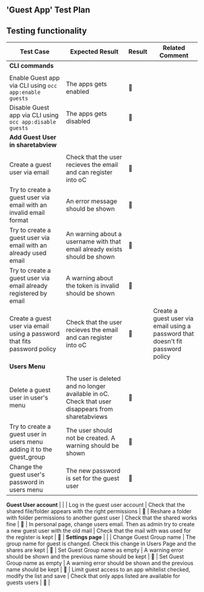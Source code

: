 ## 'Guest App' Test Plan


## Testing functionality

Test Case | Expected Result | Result | Related Comment
------------- | -------------- | ----- | ------
**CLI commands** |  |   |
|  |   |
Enable Guest app via CLI using ```occ app:enable guests``` | The apps gets enabled | :construction:  |
Disable Guest app via CLI using ```occ app:disable guests``` | The apps gets disabled | :construction:  |
**Add Guest User in sharetabview** |  |   |
|  |   |
Create a guest user via email | Check that the user recieves the email and can register into oC | :construction:  |
Try to create a guest user via email with an invalid email format | An error message should be shown | :construction:  |
Try to create a guest user via email with an already used email | An warning about a username with that email already exists should be shown | :construction:  |
Try to create a guest user via email already registered by email | A warning about the token is invalid should be shown | :construction:  |
Create a guest user via email using a password that fits password policy | Check that the user recieves the email and can register into oC | :construction:  |Create a guest user via email using a password that doesn't fit password policy | Check that the user recieves the email and cannot register into oC. A warning related password policy should be shown | :construction:  |
**Users Menu** |  |   |
|  |   |
Delete a guest user in user's menu | The user is deleted and no longer available in oC. Check that user disappears from sharetabviews | :construction:  |
Try to create a guest user in users menu adding it to the guest_group| The user should not be created. A warning should be shown | :construction:  |
Change the guest user's password in users menu | The new password is set for the guest user | :construction:  |
**Guest User account**
|  |   |
Log in the guest user account  | Check that the shared file/folder appears with the right permissions | :construction:  |
Reshare a folder with folder permissions to another guest user | Check that the shared works fine | :construction:  |
In personal page, change users email. Then as admin try to create a new guest user with the old mail  | Check that the mail with was used for the register is kept | :construction:  |
**Settings page**
|  |   |
Change Guest Group name  | The group name for guest is changed. Check this change in Users Page and the shares are kept | :construction:  |
Set Guest Group name as empty  | A warning error should be shown and the previous name should be kept | :construction:  |
Set Guest Group name as empty  | A warning error should be shown and the previous name should be kept | :construction:  |
Limit guest access to an app whitelist checked, modify the list and save  | Check that only apps listed are available for guests users | :construction:  |


